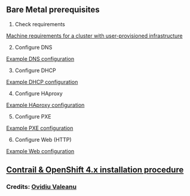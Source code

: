 ## Bare Metal prerequisites

1. Check requirements

  [Machine requirements for a cluster with user-provisioned infrastructure](https://docs.openshift.com/container-platform/4.4/installing/installing_bare_metal/installing-bare-metal.html#installation-requirements-user-infra_installing-bare-metal)

2. Configure DNS

  [Example DNS configuration](dns-config-example.md)

3. Configure DHCP

  [Example DHCP configuration](dhcp-config-example.md)

4. Configure HAproxy

  [Example HAproxy configuration](haproxy-config-example.md)

5. Configure PXE

  [Example PXE configuration](pxe-config-example.md)

6. Configure Web (HTTP)

  [Example Web configuration](httpd-config-example)


##  [Contrail & OpenShift 4.x installation procedure](Openshift-KVM.md)

### Credits: [Ovidiu Valeanu](https://github.com/ovaleanujnpr)
